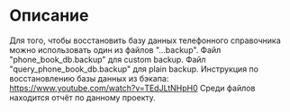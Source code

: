# Описание
Для того, чтобы восстановить базу данных телефонного справочника можно использовать один из файлов "...backup". Файл "phone_book_db.backup" для custom backup. Файл "query_phone_book_db.backup" для plain backup. Инструкция по восстановлению базы данных из бэкапа: https://www.youtube.com/watch?v=TEdJLtNHpH0 
Среди файлов находится отчёт по данному проекту.
